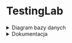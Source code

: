 # TestingLab

<details>
    <summary>Diagram bazy danych</summary>
    <img src="essa.png">
</details>
<details>
    <summary>Dokumentacja</summary>
    
</details>